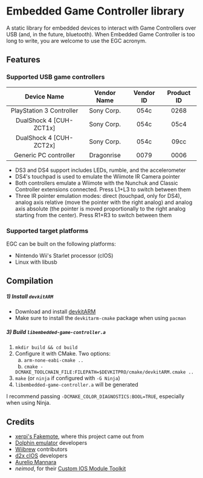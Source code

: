 # Embedded Game Controller library

A static library for embedded devices to interact with Game Controllers over USB (and, in the future, bluetooth). When Embedded Game Controller is too long to write, you are welcome to use the EGC acronym.

## Features

### Supported USB game controllers

| Device Name              | Vendor Name | Vendor ID | Product ID |
|:------------------------:|:-----------:|:---------:|:----------:|
| PlayStation 3 Controller | Sony Corp.  | 054c      | 0268       |
| DualShock 4 [CUH-ZCT1x]  | Sony Corp.  | 054c      | 05c4       |
| DualShock 4 [CUH-ZCT2x]  | Sony Corp.  | 054c      | 09cc       |
| Generic PC controller    | Dragonrise  | 0079      | 0006       |

- DS3 and DS4 support includes LEDs, rumble, and the accelerometer
- DS4's touchpad is used to emulate the Wiimote IR Camera pointer
- Both controllers emulate a Wiimote with the Nunchuk and Classic Controller extensions connected. Press L1+L3 to switch between them
- Three IR pointer emulation modes: direct (touchpad, only for DS4), analog axis relative (move the pointer with the right analog) and analog axis absolute (the pointer is moved proportionally to the right analog starting from the center). Press R1+R3 to switch between them

### Supported target platforms

EGC can be built on the following platforms:

- Nintendo Wii's Starlet processor (cIOS)
- Linux with libusb

## Compilation

##### 1) Install `devkitARM`

- Download and install [devkitARM](https://devkitpro.org/wiki/Getting_Started)
- Make sure to install the `devkitarm-cmake` package when using `pacman`

##### 3) Build `libembedded-game-controller.a`

1. `mkdir build && cd build`
2. Configure it with CMake. Two options:\
  &ensp;a. `arm-none-eabi-cmake ..`\
  &ensp;b. `cmake -DCMAKE_TOOLCHAIN_FILE:FILEPATH=$DEVKITPRO/cmake/devkitARM.cmake ..`
3. `make` (or `ninja` if configured with `-G Ninja`)
4. `libembedded-game-controller.a` will be generated

I recommend passing `-DCMAKE_COLOR_DIAGNOSTICS:BOOL=TRUE`, especially when using Ninja.

## Credits
- [xerpi's Fakemote](https://github.com/xerpi/fakemote), where this project came out from
- [Dolphin emulator](https://dolphin-emu.org/) developers
- [Wiibrew](https://wiibrew.org/) contributors
- [d2x cIOS](https://github.com/davebaol/d2x-cios) developers
- [Aurelio Mannara](https://twitter.com/AurelioMannara/)
- _neimod_, for their [Custom IOS Module Toolkit](http://wiibrew.org/wiki/Custom_IOS_Module_Toolkit)
